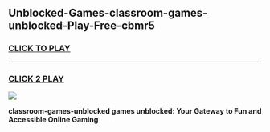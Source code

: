 
## Unblocked-Games-classroom-games-unblocked-Play-Free-cbmr5
<h3>
<a href="https://premium76.site?title=classroom-games-unblocked&ref=23A">CLICK TO PLAY</a></h3>
<hr>

<h3>
<a href="https://premium76.site?title=classroom-games-unblocked&ref=23A">CLICK 2 PLAY</a>
  
</h3>

<a href="https://premium76.site?title=classroom-games-unblocked&ref=23A"><img src="https://clearcache.store/games.png"></a>


**classroom-games-unblocked games unblocked: Your Gateway to Fun and Accessible Online Gaming**

